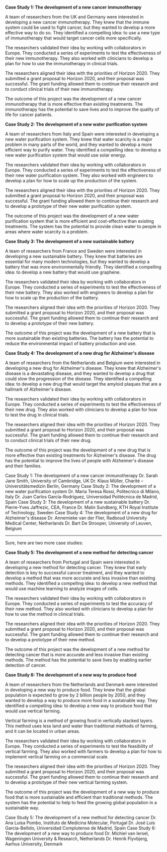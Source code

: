 **Case Study 1: The development of a new cancer immunotherapy**

A team of researchers from the UK and Germany were interested in developing a new cancer immunotherapy. They knew that the immune system could be used to fight cancer, but they wanted to develop a more effective way to do so. They identified a compelling idea: to use a new type of immunotherapy that would target cancer cells more specifically.

The researchers validated their idea by working with collaborators in Europe. They conducted a series of experiments to test the effectiveness of their new immunotherapy. They also worked with clinicians to develop a plan for how to use the immunotherapy in clinical trials.

The researchers aligned their idea with the priorities of Horizon 2020. They submitted a grant proposal to Horizon 2020, and their proposal was successful. The grant funding allowed them to continue their research and to conduct clinical trials of their new immunotherapy.

The outcome of this project was the development of a new cancer immunotherapy that is more effective than existing treatments. The immunotherapy has the potential to save lives and to improve the quality of life for cancer patients.

**Case Study 2: The development of a new water purification system**

A team of researchers from Italy and Spain were interested in developing a new water purification system. They knew that water scarcity is a major problem in many parts of the world, and they wanted to develop a more efficient way to purify water. They identified a compelling idea: to develop a new water purification system that would use solar energy.

The researchers validated their idea by working with collaborators in Europe. They conducted a series of experiments to test the effectiveness of their new water purification system. They also worked with engineers to develop a plan for how to scale up the production of the system.

The researchers aligned their idea with the priorities of Horizon 2020. They submitted a grant proposal to Horizon 2020, and their proposal was successful. The grant funding allowed them to continue their research and to develop a prototype of their new water purification system.

The outcome of this project was the development of a new water purification system that is more efficient and cost-effective than existing treatments. The system has the potential to provide clean water to people in areas where water scarcity is a problem.

**Case Study 3: The development of a new sustainable battery**

A team of researchers from France and Sweden were interested in developing a new sustainable battery. They knew that batteries are essential for many modern technologies, but they wanted to develop a battery that was more environmentally friendly. They identified a compelling idea: to develop a new battery that would use graphene.

The researchers validated their idea by working with collaborators in Europe. They conducted a series of experiments to test the effectiveness of their new battery. They also worked with engineers to develop a plan for how to scale up the production of the battery.

The researchers aligned their idea with the priorities of Horizon 2020. They submitted a grant proposal to Horizon 2020, and their proposal was successful. The grant funding allowed them to continue their research and to develop a prototype of their new battery.

The outcome of this project was the development of a new battery that is more sustainable than existing batteries. The battery has the potential to reduce the environmental impact of battery production and use.

**Case Study 4: The development of a new drug for Alzheimer's disease**

A team of researchers from the Netherlands and Belgium were interested in developing a new drug for Alzheimer's disease. They knew that Alzheimer's disease is a devastating disease, and they wanted to develop a drug that could slow the progression of the disease. They identified a compelling idea: to develop a new drug that would target the amyloid plaques that are a hallmark of Alzheimer's disease.

The researchers validated their idea by working with collaborators in Europe. They conducted a series of experiments to test the effectiveness of their new drug. They also worked with clinicians to develop a plan for how to test the drug in clinical trials.

The researchers aligned their idea with the priorities of Horizon 2020. They submitted a grant proposal to Horizon 2020, and their proposal was successful. The grant funding allowed them to continue their research and to conduct clinical trials of their new drug.

The outcome of this project was the development of a new drug that is more effective than existing treatments for Alzheimer's disease. The drug has the potential to improve the lives of people with Alzheimer's disease and their families.

Case Study 1: The development of a new cancer immunotherapy
Dr. Sarah Jane Smith, University of Cambridge, UK
Dr. Klaus Müller, Charité – Universitätsmedizin Berlin, Germany
Case Study 2: The development of a new water purification system
Dr. Maria Teresa Rossi, Politecnico di Milano, Italy
Dr. Juan Carlos García-Rodríguez, Universidad Politécnica de Madrid, Spain
Case Study 3: The development of a new sustainable battery
Dr. Pierre-Yves Jaffrezic, CEA, France
Dr. Malin Sundberg, KTH Royal Institute of Technology, Sweden
Case Study 4: The development of a new drug for Alzheimer's disease
Dr. Annemieke van der Flier, Radboud University Medical Center, Netherlands
Dr. Bart De Strooper, University of Leuven, Belgium


---
Sure, here are two more case studies:

**Case Study 5: The development of a new method for detecting cancer**

A team of researchers from Portugal and Spain were interested in developing a new method for detecting cancer. They knew that early detection is key to successful cancer treatment, and they wanted to develop a method that was more accurate and less invasive than existing methods. They identified a compelling idea: to develop a new method that would use machine learning to analyze images of cells.

The researchers validated their idea by working with collaborators in Europe. They conducted a series of experiments to test the accuracy of their new method. They also worked with clinicians to develop a plan for how to use the method in clinical trials.

The researchers aligned their idea with the priorities of Horizon 2020. They submitted a grant proposal to Horizon 2020, and their proposal was successful. The grant funding allowed them to continue their research and to develop a prototype of their new method.

The outcome of this project was the development of a new method for detecting cancer that is more accurate and less invasive than existing methods. The method has the potential to save lives by enabling earlier detection of cancer.

**Case Study 6: The development of a new way to produce food**

A team of researchers from the Netherlands and Denmark were interested in developing a new way to produce food. They knew that the global population is expected to grow by 2 billion people by 2050, and they wanted to develop a way to produce more food in a sustainable way. They identified a compelling idea: to develop a new way to produce food that would use vertical farming.

Vertical farming is a method of growing food in vertically stacked layers. This method uses less land and water than traditional methods of farming, and it can be located in urban areas.

The researchers validated their idea by working with collaborators in Europe. They conducted a series of experiments to test the feasibility of vertical farming. They also worked with farmers to develop a plan for how to implement vertical farming on a commercial scale.

The researchers aligned their idea with the priorities of Horizon 2020. They submitted a grant proposal to Horizon 2020, and their proposal was successful. The grant funding allowed them to continue their research and to develop a prototype of their new vertical farming system.

The outcome of this project was the development of a new way to produce food that is more sustainable and efficient than traditional methods. The system has the potential to help to feed the growing global population in a sustainable way.

Case Study 5: The development of a new method for detecting cancer
Dr. Ana Luísa Pombo, Instituto de Medicina Molecular, Portugal
Dr. José Luis García-Bellido, Universidad Complutense de Madrid, Spain
Case Study 6: The development of a new way to produce food
Dr. Michiel van Iersel, Wageningen University & Research, Netherlands
Dr. Henrik Flyvbjerg, Aarhus University, Denmark